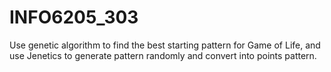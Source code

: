 # INFO6205_303
Use genetic algorithm to find the best starting pattern for Game of Life, and use Jenetics to generate pattern randomly and convert into points pattern.
